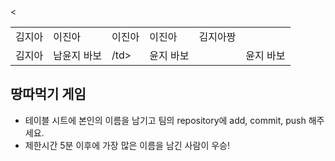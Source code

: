 <table>
      <tbody>
        <tr>
          <<td>김지아 </td>
  	  <td>이진아</td>
	  <td>이진아</td>
	  <td>이진아</td>
	  <td>김지아짱</td>
        <tr>
          <td>김지아</td>
          <td>남윤지 바보</td>
          <td>/td>
          <td>윤지 바보<td>
          <td>윤지 바보</td>
        </tr>
      </tbody>
</table>

## 땅따먹기 게임

- 테이블 시트에 본인의 이름을 남기고 팀의 repository에 add, commit, push 해주세요.
- 제한시간 5분 이후에 가장 많은 이름을 남긴 사람이 우승!
